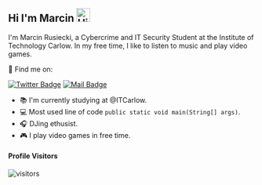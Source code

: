 ## Hi I'm Marcin <img src="https://user-images.githubusercontent.com/1303154/88677602-1635ba80-d120-11ea-84d8-d263ba5fc3c0.gif" width="28px" alt="Hi">

I'm Marcin Rusiecki, a Cybercrime and IT Security Student at the Institute of Technology Carlow. In my free time, I like to listen to music and play video games.

:mag_right: Find me on:

[![Twitter Badge](https://img.shields.io/badge/-@martin_ruseq-1ca0f1?style=flat&labelColor=1ca0f1&logo=twitter&logoColor=white&link=https://twitter.com/martin_ruseq)](https://twitter.com/martin_ruseq/) [![Mail Badge](https://img.shields.io/badge/-@ruseq1803-e84393?style=flat&labelColor=e84393&logo=instagram&logoColor=white)](https://www.instagram.com/ruseq1803/)

- :books: I'm currently studying at @ITCarlow.
- :computer: Most used line of code `public static void main(String[] args)`.
- :headphones: DJing ethusist.
- :video_game: I play video games in free time.

#### Profile Visitors
![visitors](https://visitor-badge.glitch.me/badge?page_id=martin-ruseq.martin-ruseq)

